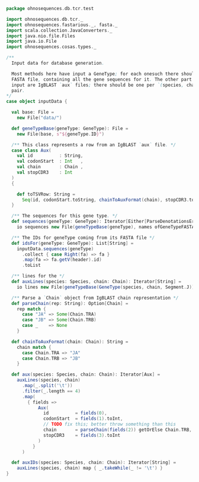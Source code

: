 
```scala
package ohnosequences.db.tcr.test

import ohnosequences.db.tcr._
import ohnosequences.fastarious._, fasta._
import scala.collection.JavaConverters._
import java.nio.file.Files
import java.io.File
import ohnosequences.cosas.types._

/**
  Input data for database generation.

  Most methods here have input a GeneType; for each onesuch there should be a
  FASTA file, containing all the gene sequences for it. The other part of the
  input are IgBLAST `aux` files; there should be one per `(species, chain)`
  pair.
*/
case object inputData {

  val base: File =
    new File("data/")

  def geneTypeBase(geneType: GeneType): File =
    new File(base, s"${geneType.ID}")

  /** This class represents a row from an IgBLAST `aux` file. */
  case class Aux(
    val id          : String,
    val codonStart  : Int   ,
    val chain       : Chain ,
    val stopCDR3    : Int
  )
  {

    def toTSVRow: String =
      Seq(id, codonStart.toString, chainToAuxFormat(chain), stopCDR3.toString).mkString("\t")
  }

  /** The sequences for this gene type. */
  def sequences(geneType: GeneType): Iterator[Either[ParseDenotationsError, FASTA.Value]] =
    io sequences new File(geneTypeBase(geneType), names ofGeneTypeFASTA geneType)

  /** The IDs for geneType coming from its FASTA file */
  def idsFor(geneType: GeneType): List[String] =
    inputData.sequences(geneType)
      .collect { case Right(fa) => fa }
      .map(fa => fa.getV(header).id)
      .toList

  /** lines for the */
  def auxLines(species: Species, chain: Chain): Iterator[String] =
    io lines new File(geneTypeBase(GeneType(species, chain, Segment.J)), names.ofAux(species, chain))

  /** Parse a `Chain` object from IgBLAST chain representation */
  def parseChain(rep: String): Option[Chain] =
    rep match {
      case "JA" => Some(Chain.TRA)
      case "JB" => Some(Chain.TRB)
      case _    => None
    }

  def chainToAuxFormat(chain: Chain): String =
    chain match {
      case Chain.TRA => "JA"
      case Chain.TRB => "JB"
    }

  def aux(species: Species, chain: Chain): Iterator[Aux] =
    auxLines(species, chain)
      .map(_.split('\t'))
      .filter(_.length == 4)
      .map(
        { fields =>
            Aux(
              id          = fields(0),
              codonStart  = fields(1).toInt,
              // TODO fix this; better throw something than this
              chain       = parseChain(fields(2)) getOrElse Chain.TRB,
              stopCDR3    = fields(3).toInt
            )
          }
      )

  def auxIDs(species: Species, chain: Chain): Iterator[String] =
    auxLines(species, chain) map { _.takeWhile(_ != '\t') }
}

```




[main/scala/names.scala]: ../../main/scala/names.scala.md
[main/scala/data.scala]: ../../main/scala/data.scala.md
[main/scala/package.scala]: ../../main/scala/package.scala.md
[main/scala/model.scala]: ../../main/scala/model.scala.md
[test/scala/io.scala]: io.scala.md
[test/scala/inputData.scala]: inputData.scala.md
[test/scala/humanTRB.scala]: humanTRB.scala.md
[test/scala/genericTests.scala]: genericTests.scala.md
[test/scala/outputData.scala]: outputData.scala.md
[test/scala/humanTRA.scala]: humanTRA.scala.md
[test/scala/dataGeneration.scala]: dataGeneration.scala.md